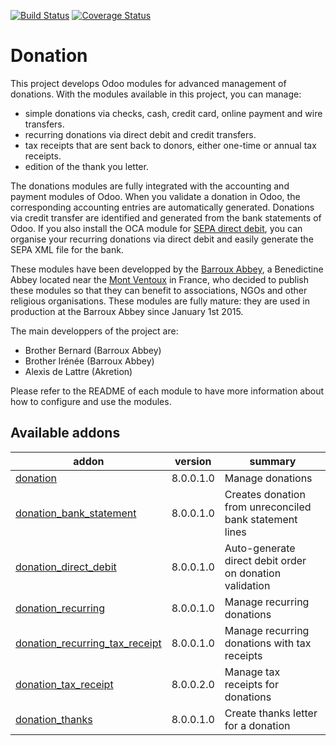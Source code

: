 [![Build Status](https://travis-ci.org/OCA/donation.svg?branch=8.0)](https://travis-ci.org/OCA/donation)
[![Coverage Status](https://coveralls.io/repos/OCA/donation/badge.png?branch=8.0)](https://coveralls.io/r/OCA/donation?branch=8.0)

# Donation

This project develops Odoo modules for advanced management of donations. With the modules available in this project, you can manage:
* simple donations via checks, cash, credit card, online payment and wire transfers.
* recurring donations via direct debit and credit transfers.
* tax receipts that are sent back to donors, either one-time or annual tax receipts.
* edition of the thank you letter.

The donations modules are fully integrated with the accounting and payment modules of Odoo. When you validate a donation in Odoo, the corresponding accounting entries are automatically generated. Donations via credit transfer are identified and generated from the bank statements of Odoo. If you also install the OCA module for [SEPA direct debit](https://github.com/OCA/bank-payment/tree/8.0/account_banking_sepa_direct_debit), you can organise your recurring donations via direct debit and easily generate the SEPA XML file for the bank.

These modules have been developped by the
[Barroux Abbey](http://www.barroux.org/), a Benedictine Abbey located near the
[Mont Ventoux](http://en.wikipedia.org/wiki/Mont_Ventoux) in France,
who decided to publish these modules so that they can benefit to
associations, NGOs and other religious organisations. These modules are
fully mature: they are used in production at the Barroux Abbey since
January 1st 2015.

The main developpers of the project are:
* Brother Bernard (Barroux Abbey)
* Brother Irénée (Barroux Abbey)
* Alexis de Lattre (Akretion)

Please refer to the README of each module to have more information about
how to configure and use the modules.

[//]: # (addons)
Available addons
----------------
addon | version | summary
--- | --- | ---
[donation](donation/) | 8.0.0.1.0 | Manage donations
[donation_bank_statement](donation_bank_statement/) | 8.0.0.1.0 | Creates donation from unreconciled bank statement lines
[donation_direct_debit](donation_direct_debit/) | 8.0.0.1.0 | Auto-generate direct debit order on donation validation
[donation_recurring](donation_recurring/) | 8.0.0.1.0 | Manage recurring donations
[donation_recurring_tax_receipt](donation_recurring_tax_receipt/) | 8.0.0.1.0 | Manage recurring donations with tax receipts
[donation_tax_receipt](donation_tax_receipt/) | 8.0.0.2.0 | Manage tax receipts for donations
[donation_thanks](donation_thanks/) | 8.0.0.1.0 | Create thanks letter for a donation

[//]: # (end addons)
